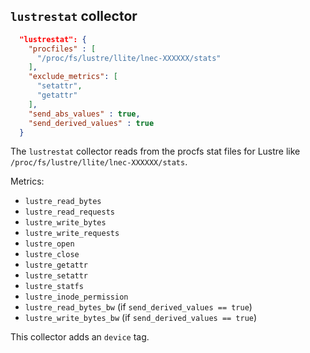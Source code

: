
## `lustrestat` collector

```json
  "lustrestat": {
    "procfiles" : [
      "/proc/fs/lustre/llite/lnec-XXXXXX/stats"
    ],
    "exclude_metrics": [
      "setattr",
      "getattr"
    ],
    "send_abs_values" : true,
    "send_derived_values" : true
  }
```

The `lustrestat` collector reads from the procfs stat files for Lustre like `/proc/fs/lustre/llite/lnec-XXXXXX/stats`.

Metrics:
* `lustre_read_bytes`
* `lustre_read_requests`
* `lustre_write_bytes`
* `lustre_write_requests`
* `lustre_open`
* `lustre_close`
* `lustre_getattr`
* `lustre_setattr`
* `lustre_statfs`
* `lustre_inode_permission`
* `lustre_read_bytes_bw` (if `send_derived_values == true`)
* `lustre_write_bytes_bw` (if `send_derived_values == true`)

This collector adds an `device` tag.
